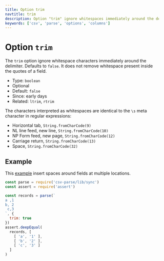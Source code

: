 ```yaml
---
title: Option trim
navtitle: trim
description: Option "trim" ignore whitespaces immediately around the delimiter.
keywords: ['csv', 'parse', 'options', 'columns']
---
```


# Option `trim`

The `trim` option ignore whitespace characters immediately around the delimiter. Defaults to `false`. It does not remove whitespace present inside the quotes of a field.

* Type: `boolean`
* Optional
* Default: `false`
* Since: early days
* Related: `ltrim`, `rtrim`

The characters interpreted as whitespaces are identical to the `\s` meta character in regular expressions:

* Horizontal tab, `String.fromCharCode(9)`
* NL line feed, new line, `String.fromCharCode(10)`
* NP Form feed, new page, `String.fromCharCode(12)`
* Carriage return, `String.fromCharCode(13)`
* Space, `String.fromCharCode(32)`

## Example

This [example](https://github.com/adaltas/node-csv-parse/blob/master/samples/option.trim.js) insert spaces around fields at multiple locations.

```js
const parse = require('csv-parse/lib/sync')
const assert = require('assert')

const records = parse(`
a ,1
b, 2
 c,3
`, {
  trim: true
})
assert.deepEqual(
  records, [
    [ 'a', '1' ],
    [ 'b', '2' ],
    [ 'c', '3' ]
  ]
)
```
